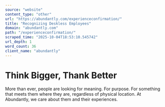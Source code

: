 ```yaml
---
source: "website"
content_type: "other"
url: "https://abundantly.com/experienceconfirmation/"
title: "Recognizing Deskless Employees"
domain: "abundantly.com"
path: "/experienceconfirmation/"
scraped_time: "2025-10-04T18:53:10.545742"
url_depth: 1
word_count: 36
client_name: "abundantly"
---
```


# Think Bigger, Thank Better

More than ever, people are looking for  meaning. For purpose. For something that meets them where they are, regardless of physical location. At Abundantly, we care about them and their experiences.